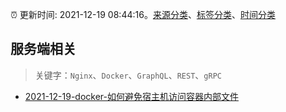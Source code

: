 :alarm_clock: 更新时间: 2021-12-19 08:44:16。[来源分类](../README.md)、[标签分类](../TAGS.md)、[时间分类](../TIMELINE.md)

## 服务端相关


> 关键字：`Nginx`、`Docker`、`GraphQL`、`REST`、`gRPC`



- [2021-12-19-docker-如何避免宿主机访问容器内部文件](https://www.v2ex.com/t/823109) 